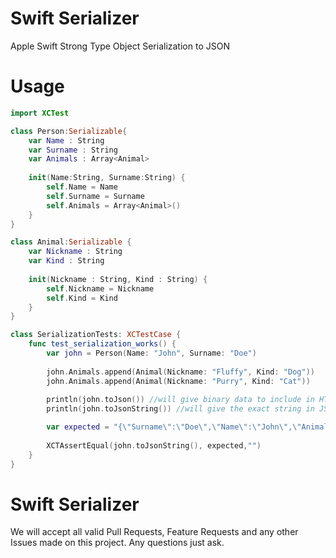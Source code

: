 # Swift Serializer
Apple Swift Strong Type Object Serialization to JSON

# Usage

```swift
import XCTest

class Person:Serializable{
    var Name : String
    var Surname : String
    var Animals : Array<Animal>
    
    init(Name:String, Surname:String) {
        self.Name = Name
        self.Surname = Surname
        self.Animals = Array<Animal>()
    }
}

class Animal:Serializable {
    var Nickname : String
    var Kind : String
    
    init(Nickname : String, Kind : String) {
        self.Nickname = Nickname
        self.Kind = Kind
    }
}

class SerializationTests: XCTestCase {
    func test_serialization_works() {
        var john = Person(Name: "John", Surname: "Doe")
    
        john.Animals.append(Animal(Nickname: "Fluffy", Kind: "Dog"))
        john.Animals.append(Animal(Nickname: "Purry", Kind: "Cat"))
        
        println(john.toJson()) //will give binary data to include in HTTP Body
        println(john.toJsonString()) //will give the exact string in JSON

        var expected = "{\"Surname\":\"Doe\",\"Name\":\"John\",\"Animals\":[{\"Kind\":\"Dog\",\"Nickname\":\"Fluffy\"},{\"Kind\":\"Cat\",\"Nickname\":\"Purry\"}]}";
        
        XCTAssertEqual(john.toJsonString(), expected,"")
    }
}
```

# Swift Serializer
We will accept all valid Pull Requests, Feature Requests and any other Issues made on this project. Any questions just ask.
